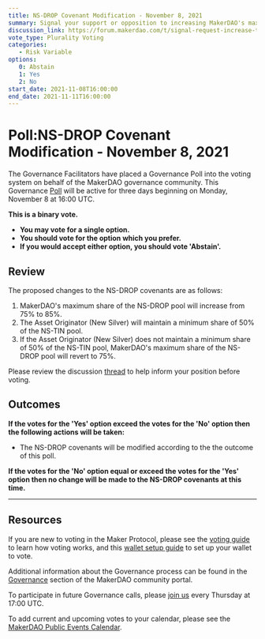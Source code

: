 ```yaml
---
title: NS-DROP Covenant Modification - November 8, 2021
summary: Signal your support or opposition to increasing MakerDAO's maximum share of the NS-DROP pool from 75% to 85%.
discussion_link: https://forum.makerdao.com/t/signal-request-increase-the-makerdao-ns-drop-maximum-to-85-when-ao-tin-participation-is-at-least-50/11134
vote_type: Plurality Voting
categories:
   - Risk Variable
options:
   0: Abstain
   1: Yes
   2: No
start_date: 2021-11-08T16:00:00
end_date: 2021-11-11T16:00:00
---
```

# Poll:NS-DROP Covenant Modification - November 8, 2021

The Governance Facilitators have placed a Governance Poll into the voting system on behalf of the MakerDAO governance community. This Governance [Poll](https://community-development.makerdao.com/en/learn/governance/on-chain-gov) will be active for three days beginning on Monday, November 8 at 16:00 UTC.

**This is a binary vote.** 
- **You may vote for a single option.** 
- **You should vote for the option which you prefer.**
- **If you would accept either option, you should vote 'Abstain'.**

## Review

The proposed changes to the NS-DROP covenants are as follows:
1. MakerDAO's maximum share of the NS-DROP pool will increase from 75% to 85%.
2. The Asset Originator (New Silver) will maintain a minimum share of 50% of the NS-TIN pool.
3. If the Asset Originator (New Silver) does not maintain a minimum share of 50% of the NS-TIN pool, MakerDAO's maximum share of the NS-DROP pool will revert to 75%.

Please review the discussion [thread](https://forum.makerdao.com/t/signal-request-increase-the-makerdao-ns-drop-maximum-to-85-when-ao-tin-participation-is-at-least-50/11134) to help inform your position before voting.

## Outcomes

**If the votes for the 'Yes' option exceed the votes for the 'No' option then the following actions will be taken:**
* The NS-DROP covenants will be modified according to the the outcome of this poll.

**If the votes for the 'No' option equal or exceed the votes for the 'Yes' option then no change will be made to the NS-DROP covenants at this time.**

---

## Resources

If you are new to voting in the Maker Protocol, please see the [voting guide](https://community-development.makerdao.com/en/learn/governance/how-voting-works/) to learn how voting works, and this [wallet setup guide](https://community-development.makerdao.com/en/learn/governance/voting-setup/) to set up your wallet to vote.

Additional information about the Governance process can be found in the [Governance](https://community-development.makerdao.com/en/learn/governance) section of the MakerDAO community portal.

To participate in future Governance calls, please [join us](https://github.com/makerdao/community/tree/master/governance/governance-and-risk-meetings) every Thursday at 17:00 UTC.

To add current and upcoming votes to your calendar, please see the [MakerDAO Public Events Calendar](https://calendar.google.com/calendar/embed?src=makerdao.com_3efhm2ghipksegl009ktniomdk%40group.calendar.google.com&ctz=UTC&mode=week&showCalendars=0&showPrint=0).
